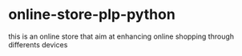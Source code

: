 # online-store-plp-python
this is an online store that aim at enhancing online shopping through differents devices 
